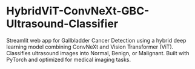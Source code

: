 # HybridViT-ConvNeXt-GBC-Ultrasound-Classifier
Streamlit web app for Gallbladder Cancer Detection using a hybrid deep learning model combining ConvNeXt and Vision Transformer (ViT). Classifies ultrasound images into Normal, Benign, or Malignant. Built with PyTorch and optimized for medical imaging tasks.
